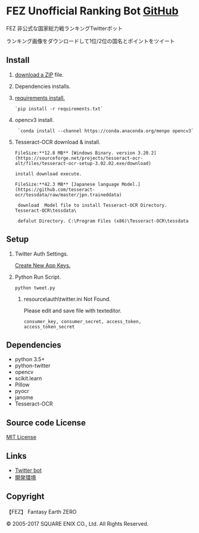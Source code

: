 # FEZ Unofficial Ranking Bot [GitHub](https://github.com/umyuu/FEZUnofficialRankingBot)
FEZ 非公式な国家総力戦ランキングTwitterボット

ランキング画像をダウンロードして1位/2位の国名とポイントをツイート
## Install
1. [download a ZIP](https://github.com/umyuu/FEZUnofficialRankingBot/archive/master.zip) file.
2. Dependencies installs.
 1. [requirements install.](requirements.txt)

        `pip install -r requirements.txt`
 2. opencv3 install. 

         `conda install --channel https://conda.anaconda.org/menpo opencv3`
    
 3. Tesseract-OCR download & install.

        FileSize:**12.8 MB** [Windows Binary. version 3.20.2](https://sourceforge.net/projects/tesseract-ocr-alt/files/tesseract-ocr-setup-3.02.02.exe/download) 

        install download execute.

        FileSize:**42.3 MB** [Japanese language Model.](https://github.com/tesseract-ocr/tessdata/raw/master/jpn.traineddata) 

         download  Model file to install Tesseract-OCR Directory. Tesseract-OCR\tessdata\

         defalut Directory. C:\Program Files (x86)\Tesseract-OCR\tessdata

## Setup
1. Twitter Auth Settings.

    [Create New App Keys.](https://apps.twitter.com)

2. Python Run Script.

   `python tweet.py`

     1. resource\auth\twitter.ini Not Found.

        Please edit and save file with texteditor.

          `consumer_key, consumer_secret, access_token, access_token_secret`

## Dependencies
- python 3.5+
- python-twitter
- opencv
- scikit.learn
- Pillow
- pyocr
- janome
- Tesseract-OCR

## Source code License
[MIT License](LICENSE)

## Links
- [Twitter bot](https://twitter.com/fez_ranking_bot)
- [開発環境](https://github.com/umyuu/FEZUnofficialRankingBot/wiki/%E9%96%8B%E7%99%BA%E7%92%B0%E5%A2%83)

## Copyright
【FEZ】 Fantasy Earth ZERO

© 2005-2017 SQUARE ENIX CO., Ltd. All Rights Reserved.
